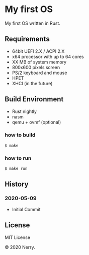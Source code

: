 # My first OS

My first OS written in Rust.

## Requirements

* 64bit UEFI 2.X / ACPI 2.X
* x64 processor with up to 64 cores
* XX MB of system memory
* 800x600 pixels screen
* PS/2 keyboard and mouse
* HPET
* XHCI (in the future)

## Build Environment

* Rust nightly
* nasm
* qemu + ovmf (optional)

### how to build

```
$ make
```

### how to run

```
$ make run
```

## History

### 2020-05-09

* Initial Commit

## License

MIT License

&copy; 2020 Nerry.

